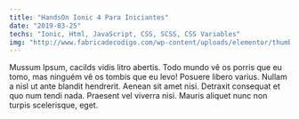 ```yaml
---
title: "HandsOn Ionic 4 Para Iniciantes"
date: "2019-03-25"
techs: "Ionic, Html, JavaScript, CSS, SCSS, CSS Variables"
img: "http://www.fabricadecodigo.com/wp-content/uploads/elementor/thumbs/app-todo-com-ionic-ogd6rpbwgkg8mbyll61x8ez2zohiqvp8xbg4eysni8.png"
---
```


Mussum Ipsum, cacilds vidis litro abertis. Todo mundo vê os porris que eu tomo, mas ninguém vê os tombis que eu levo! Posuere libero varius. Nullam a nisl ut ante blandit hendrerit. Aenean sit amet nisi. Detraxit consequat et quo num tendi nada. Praesent vel viverra nisi. Mauris aliquet nunc non turpis scelerisque, eget.
